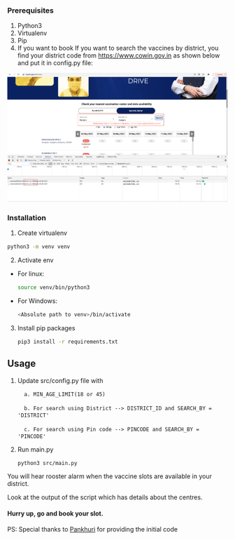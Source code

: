 <!-- GETTING STARTED -->

### Prerequisites
1. Python3
2. Virtualenv
3. Pip
4. If you want to book If you want to search the vaccines by district, you find your district code from https://www.cowin.gov.in as shown below and put it in config.py file:
<img src="image/cowin_ss.png" alt="Cowin_ss">

### Installation

1. Create virtualenv
  ```sh
  python3 -m venv venv
  ```
2. Activate env<br>
* For linux:

  ```sh
  source venv/bin/python3
  ```
*  For Windows:
   ```sh
   <Absolute path to venv>/bin/activate
   ```

3. Install pip packages
   ```sh
   pip3 install -r requirements.txt
   ```


<!-- USAGE EXAMPLES -->
## Usage

1. Update src/config.py file with 
   
         a. MIN_AGE_LIMIT(18 or 45)
            
         b. For search using District --> DISTRICT_ID and SEARCH_BY = 'DISTRICT'
            
         c. For search using Pin code --> PINCODE and SEARCH_BY = 'PINCODE'
   
2. Run main.py

   ```sh
   python3 src/main.py
   ```
You will hear rooster alarm when the vaccine slots are available in your district.

Look at the output of the script which has details about the centres. 

#### Hurry up, go and book your slot.

PS: Special thanks to <a href='https://github.com/pankhuriagarwal94/'>Pankhuri</a> for providing the initial code